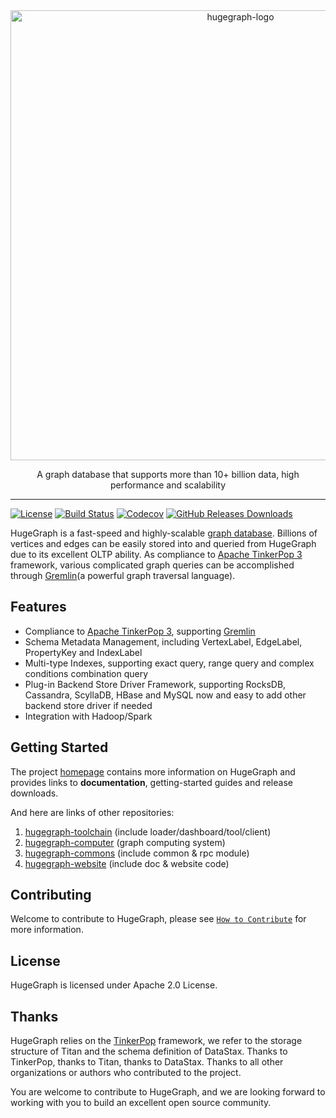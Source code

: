 <div align="center">
    <img width="720" alt="hugegraph-logo" src="https://user-images.githubusercontent.com/17706099/149281100-c296db08-2861-4174-a31f-e2a92ebeeb72.png" style="zoom:100%;" />
</div>

<p align="center">
    A graph database that supports more than 10+ billion data, high performance and scalability
</p>
<hr/>

[![License](https://img.shields.io/badge/license-Apache%202-0E78BA.svg)](https://www.apache.org/licenses/LICENSE-2.0.html)
[![Build Status](https://github.com/hugegraph/hugegraph/actions/workflows/ci.yml/badge.svg)](https://github.com/hugegraph/hugegraph/actions/workflows/ci.yml)
[![Codecov](https://codecov.io/gh/hugegraph/hugegraph/branch/master/graph/badge.svg)](https://codecov.io/gh/hugegraph/hugegraph)
[![GitHub Releases Downloads](https://img.shields.io/github/downloads/hugegraph/hugegraph/total.svg)](https://github.com/hugegraph/hugegraph/releases)

HugeGraph is a fast-speed and highly-scalable [graph database](https://en.wikipedia.org/wiki/Graph_database). Billions of vertices and edges can be easily stored into and queried from HugeGraph due to its excellent OLTP ability. As compliance to [Apache TinkerPop 3](https://tinkerpop.apache.org/) framework, various complicated graph queries can be accomplished through [Gremlin](https://tinkerpop.apache.org/gremlin.html)(a powerful graph traversal language).

## Features

- Compliance to [Apache TinkerPop 3](https://tinkerpop.apache.org/), supporting [Gremlin](https://tinkerpop.apache.org/gremlin.html)
- Schema Metadata Management, including VertexLabel, EdgeLabel, PropertyKey and IndexLabel
- Multi-type Indexes, supporting exact query, range query and complex conditions combination query
- Plug-in Backend Store Driver Framework, supporting RocksDB, Cassandra, ScyllaDB, HBase and MySQL now and easy to add other backend store driver if needed
- Integration with Hadoop/Spark

## Getting Started

The project [homepage](https://hugegraph.github.io/hugegraph-doc/) contains more information on HugeGraph and provides links to **documentation**, getting-started guides and release downloads.

And here are links of other repositories:
1. [hugegraph-toolchain](https://github.com/apache/incubator-hugegraph-toolchain) (include loader/dashboard/tool/client)
2. [hugegraph-computer](https://github.com/apache/incubator-hugegraph-computer) (graph computing system)
3. [hugegraph-commons](https://github.com/apache/incubator-hugegraph-commons) (include common & rpc module)
4. [hugegraph-website](https://github.com/apache/incubator-hugegraph-doc) (include doc & website code)

## Contributing

Welcome to contribute to HugeGraph, please see [`How to Contribute`](CONTRIBUTING.md) for more information.

## License

HugeGraph is licensed under Apache 2.0 License.

## Thanks

HugeGraph relies on the [TinkerPop](http://tinkerpop.apache.org) framework, we refer to the storage structure of Titan and the schema definition of DataStax. 
Thanks to TinkerPop, thanks to Titan, thanks to DataStax. Thanks to all other organizations or authors who contributed to the project.

You are welcome to contribute to HugeGraph, and we are looking forward to working with you to build an excellent open source community.
